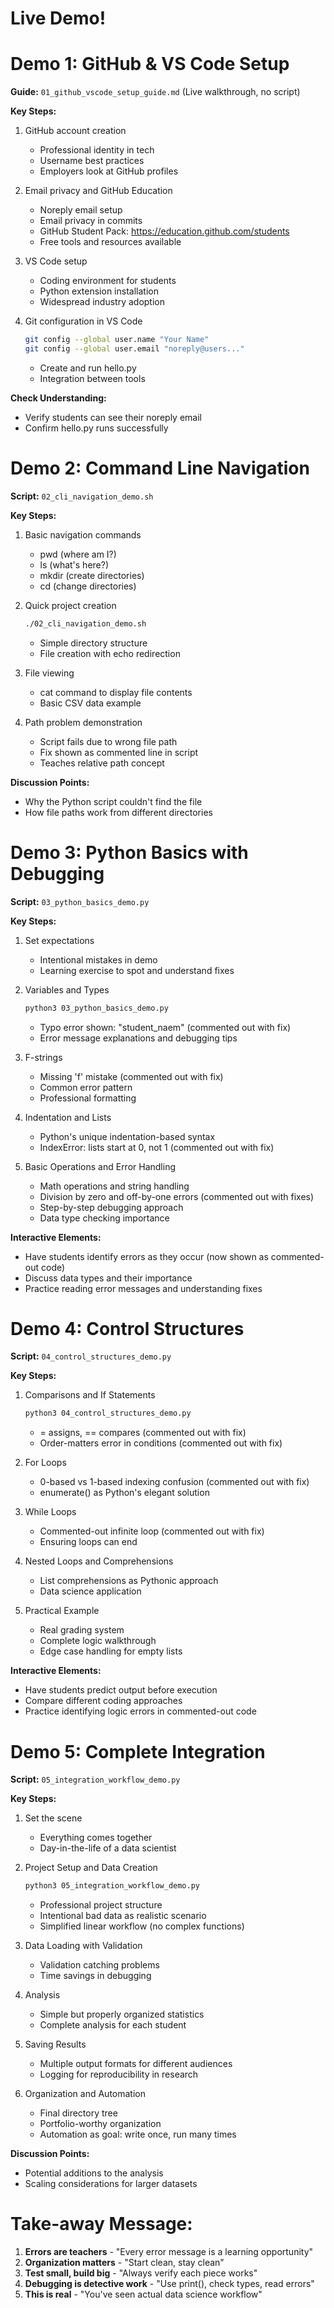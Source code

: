 # Live Demo!

# Demo 1: GitHub & VS Code Setup
**Guide:** `01_github_vscode_setup_guide.md` (Live walkthrough, no script)

**Key Steps:**
1. GitHub account creation
   - Professional identity in tech
   - Username best practices
   - Employers look at GitHub profiles

2. Email privacy and GitHub Education
   - Noreply email setup
   - Email privacy in commits
   - GitHub Student Pack: https://education.github.com/students
   - Free tools and resources available

3. VS Code setup
   - Coding environment for students
   - Python extension installation
   - Widespread industry adoption

4. Git configuration in VS Code
   ```bash
   git config --global user.name "Your Name"
   git config --global user.email "noreply@users..."
   ```
   - Create and run hello.py
   - Integration between tools

**Check Understanding:**
- Verify students can see their noreply email
- Confirm hello.py runs successfully

# Demo 2: Command Line Navigation
**Script:** `02_cli_navigation_demo.sh`

**Key Steps:**
1. Basic navigation commands
   - pwd (where am I?)
   - ls (what's here?)
   - mkdir (create directories)
   - cd (change directories)

2. Quick project creation
   ```bash
   ./02_cli_navigation_demo.sh
   ```
   - Simple directory structure
   - File creation with echo redirection

3. File viewing
   - cat command to display file contents
   - Basic CSV data example

4. Path problem demonstration
   - Script fails due to wrong file path
   - Fix shown as commented line in script
   - Teaches relative path concept

**Discussion Points:**
- Why the Python script couldn't find the file
- How file paths work from different directories

# Demo 3: Python Basics with Debugging
**Script:** `03_python_basics_demo.py`

**Key Steps:**
1. Set expectations
   - Intentional mistakes in demo
   - Learning exercise to spot and understand fixes

2. Variables and Types
   ```bash
   python3 03_python_basics_demo.py
   ```
   - Typo error shown: "student_naem" (commented out with fix)
   - Error message explanations and debugging tips

3. F-strings
   - Missing 'f' mistake (commented out with fix)
   - Common error pattern
   - Professional formatting

4. Indentation and Lists
   - Python's unique indentation-based syntax
   - IndexError: lists start at 0, not 1 (commented out with fix)

5. Basic Operations and Error Handling
   - Math operations and string handling
   - Division by zero and off-by-one errors (commented out with fixes)
   - Step-by-step debugging approach
   - Data type checking importance

**Interactive Elements:**
- Have students identify errors as they occur (now shown as commented-out code)
- Discuss data types and their importance
- Practice reading error messages and understanding fixes

# Demo 4: Control Structures
**Script:** `04_control_structures_demo.py`

**Key Steps:**
1. Comparisons and If Statements
   ```bash
   python3 04_control_structures_demo.py
   ```
   - = assigns, == compares (commented out with fix)
   - Order-matters error in conditions (commented out with fix)

2. For Loops
   - 0-based vs 1-based indexing confusion (commented out with fix)
   - enumerate() as Python's elegant solution

3. While Loops
   - Commented-out infinite loop (commented out with fix)
   - Ensuring loops can end

4. Nested Loops and Comprehensions
   - List comprehensions as Pythonic approach
   - Data science application

5. Practical Example
   - Real grading system
   - Complete logic walkthrough
   - Edge case handling for empty lists

**Interactive Elements:**
- Have students predict output before execution
- Compare different coding approaches
- Practice identifying logic errors in commented-out code

# Demo 5: Complete Integration
**Script:** `05_integration_workflow_demo.py`

**Key Steps:**
1. Set the scene
   - Everything comes together
   - Day-in-the-life of a data scientist

2. Project Setup and Data Creation
   ```bash
   python3 05_integration_workflow_demo.py
   ```
   - Professional project structure
   - Intentional bad data as realistic scenario
   - Simplified linear workflow (no complex functions)

3. Data Loading with Validation
   - Validation catching problems
   - Time savings in debugging

4. Analysis
   - Simple but properly organized statistics
   - Complete analysis for each student

5. Saving Results
   - Multiple output formats for different audiences
   - Logging for reproducibility in research

6. Organization and Automation
   - Final directory tree
   - Portfolio-worthy organization
   - Automation as goal: write once, run many times

**Discussion Points:**
- Potential additions to the analysis
- Scaling considerations for larger datasets

# Take-away Message:

1. **Errors are teachers** - "Every error message is a learning opportunity"
2. **Organization matters** - "Start clean, stay clean"
3. **Test small, build big** - "Always verify each piece works"
4. **Debugging is detective work** - "Use print(), check types, read errors"
5. **This is real** - "You've seen actual data science workflow"

